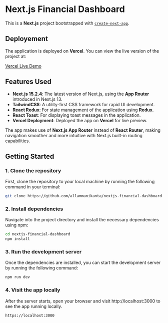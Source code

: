 # Next.js Financial Dashboard

This is a **Next.js** project bootstrapped with [`create-next-app`](https://github.com/vercel/next.js/tree/canary/packages/create-next-app).

## Deployement

The application is deployed on **Vercel**. You can view the live version of the project at:

[Vercel Live Demo](https://nextjs-financial-dashboard-git-main-manikanta-allams-projects.vercel.app)

## Features Used

- **Next.js 15.2.4**: The latest version of Next.js, using the **App Router** introduced in Next.js 13.
- **TailwindCSS**: A utility-first CSS framework for rapid UI development.
- **React Redux**: For state management of the application using **Redux**.
- **React Toast**: For displaying toast messages in the application.
- **Vercel Deployment**: Deployed the app on **Vercel** for live preview.

The app makes use of **Next.js App Router** instead of **React Router**, making navigation smoother and more intuitive with Next.js built-in routing capabilities.

## Getting Started

### 1. **Clone the repository**

   First, clone the repository to your local machine by running the following command in your terminal:

   ```bash
   git clone https://github.com/allammanikanta/nextjs-financial-dashboard.git
   ```

### 2. **Install dependencies**

   Navigate into the project directory and install the necessary dependencies using npm:

   ```bash
   cd nextjs-financial-dashboard
   npm install
   ```

### 3. **Run the development server**

   Once the dependencies are installed, you can start the development server by running the following command:

   ```bash
   npm run dev
   ```

### 4. **Visit the app locally**

   After the server starts, open your browser and visit http://localhost:3000 to see the app running locally.

   ```bash
   https://localhost:3000
   ```
